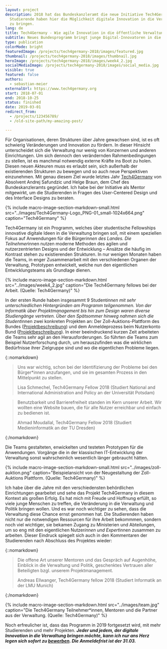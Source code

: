 ```yaml
---
layout: project
description: 2018 hat das Bundeskanzleramt die neue Initiative Tech4Germany gegründet.
  Studierende haben hier die Möglichkeit digitale Innovation in die Verwaltung
  zu bringen.
lang: de
title: Tech4Germany - Wie agile Innovation in die öffentliche Verwaltung kommt
subtitle: Neues Bundesprogramm bringt junge Digital-Innovatoren in die Verwaltung.
type: publication
colorMode: bright
featuredImage: /projects/tech4germany-2018/images/featured.jpg
thumbnail: /projects/tech4germany-2018/images/thumbnail.jpg
heroImage: /projects/tech4germany-2018/images/week4_2.jpg
socialMediaImage: /projects/tech4germany-2018/images/social_media.jpg
visible: true
featured: false
authors:
  - sebastian-meier
externalUrl: https://www.tech4germany.org
start: 2018-07-01
end: 2018-10-25
status: finished
date: 2019-03-01
redirect_from:
  - /projects/123456789/
  - /old-site-path/my-amazing-post/

---
```


Für Organisationen, deren Strukturen über Jahre gewachsen sind, ist es oft schwierig Veränderungen und Innovation zu fördern. In dieser Hinsicht unterscheidet sich die Verwaltung nur wenig von Konzernen und anderen Einrichtungen. Um sich dennoch den verändernden Rahmenbedingungen zu stellen, ist es manchmal notwendig externe Kräfte ins Boot zu holen. Diesen neuen Akteuren muss es erlaubt sein, sich außerhalb der existierenden Strukturen zu bewegen und so auch neue Perspektiven einzunehmen. Mit genau diesem Ziel wurde letztes Jahr <a href="https://www.tech4germany.org/">Tech4Germany</a> von Absolvent Andrej Safundzic und Helge Braun, dem Chef des Bundeskanzleramts gegründet. Ich habe bei der Initiative als Mentor mitgewirkt, um die Studierenden in Fragen des User-Centered Design und des Interface Designs zu beraten.

{% include macro-image-section-markdown-small.html src="../images/Tech4Germany-Logo_PNG-01_small-1024x664.png" caption="Tech4Germany" %}

Tech4Germany ist ein Programm, welches über studentische Fellowships innovative digitale Ideen in die Verwaltung bringen soll, mit einem speziellen Fokus auf Anwendungen für die Bürger*innen des Landes. Die Teilnehmer*innen nutzen moderne Methoden des agilen und nutzerzentrierten Designs und der Entwicklung – Ansätze die häufig im Kontrast stehen zu existierenden Strukturen. In nur wenigen Monaten haben die Teams, in enger Zusammenarbeit mit den verschiedenen Organen der Verwaltung, Prototypen entwickelt, welche nun den eigentlichen Entwicklungsteams als Grundlage dienen.

{% include macro-image-section-markdown.html src="../images/week4_2.jpg" caption="Die Tech4Germany fellows bei der Arbeit. (Quelle: Tech4Germany)" %}

In der ersten Runde haben insgesammt 9 Student*innen mit sehr unterschiedlichen Hintergründen am Programm teilgenommen. Von der Informatik über Projektmanagement bis hin zum Design waren diverse Studiengänge vertreten. Über den Spätsommer hinweg nahmen sich die Student*innen zwei konkreten Projekten an: Der Zoll-Auktions-Plattform des Bundes (<a href="https://www.tech4germany.org/zoll2018/">Projektbeschreibung</a>) und dem Anmeldeprozess beim Nutzerkonto Bund (<a href="https://www.tech4germany.org/nutzerkonto2018/">Projektbeschreibung</a>). In einer beeindruckend kurzen Zeit arbeiteten die Teams sehr agil an den Herausforderungen. So führten die Teams zum Beispiel Nutzerforschung durch, um herauszufinden was die wirklichen Bedürfnisse ihrer Zielgruppe sind und wo die eigentlichen Probleme liegen.

{::nomarkdown}  
<blockquote>
    <p>Uns war wichtig, schon bei der Identifizierung der Probleme bei den Bürger*innen anzufangen, und sie im gesamten Prozess in den Mittelpunkt zu stellen.</p>
    <p class="author">Lisa Schmechel, Tech4Germany Fellow 2018 (Studiert National and International Administration and Policy an der Universität Potsdam)</p>
</blockquote>

<blockquote>
    <p>Benutzbarkeit und Barrierefreiheit standen im Kern unserer Arbeit. Wir wollten eine Website bauen, die für alle Nutzer erreichbar und  einfach zu bedienen ist.</p>
    <p class="author">Ahmad Moudallal, Tech4Germany Fellow 2018 (Studiert Medieninformatik an der TU Dresden)</p>
</blockquote>
{:/nomarkdown}

Die Teams gestalteten, enwickelten und testeten Prototypen für die Anwendungen. Vorgänge die in der klassischen IT-Entwicklung der Verwaltung sonst wahrscheinlich wesentlich länger gebraucht hätten.

{% include macro-image-section-markdown-small.html src="../images/zoll-auktion.png" caption="Beispielansicht von der Neugestaltung der Zoll-Auktions Plattform. (Quelle: Tech4Germany)" %}

Ich habe über die Jahre mit den verschiedensten behördlichen Einrichtungen gearbeitet und sehe das Projekt Tech4Germany in diesem Kontext als großen Erfolg. Es hat mich mit Freude und Hoffnung erfüllt, so viele junge Menschen zu treffen, die Veränderung in die Verwaltung und Politik bringen wollen. Und es war noch wichtiger zu sehen, dass die Verwaltung diese Chance ernst genommen hat. Die Studierenden haben nicht nur die notwendigen Ressourcen für ihre Arbeit bekommmen, sondern noch viel wichtiger, sie bekamen Zugang zu Ministerien und Abteilungen, um so eng mit den eigentlichen Nutzer*innen und Expert*innen zusammen zu arbeiten. Dieser Eindruck spiegelt sich auch in den Kommentaren der Studierenden nach Abschluss des Projektes wieder:

{::nomarkdown}
<blockquote>
    <p>Die offene Art unserer Mentoren und das Gespräch auf Augenhöhe, Einblick in die Verwaltung und Politik, geschenktes Vertrauen aller Beteiligten bzgl. unserem Projektmanagement.</p>
    <p class="author">Andreas Ellwanger, Tech4Germany fellow 2018 (Studiert Informatik an der LMU Munich)</p>
</blockquote>
{:/nomarkdown}

{% include macro-image-section-markdown.html src="../images/team.jpg" caption="Die Tech4Germany Teilnehmer*innen, Mentoren und die Partner aus der Verwaltung. (Quelle: Tech4Germany)" %}

Noch erfreulicher ist, dass das Programm in 2019 fortgesetzt wird, mit mehr Studierenden und mehr Projekten. <strong><i>Jeder und jedem, der digitale Innovation in die Verwaltung bringen möchte, kann ich nur ans Herz legen sich sofort zu <a href="https://www.tech4germany.org/bewerbung/">bewerben</a>. Die Anmeldefrist ist der 31.03.</i></strong>
            